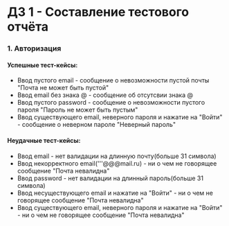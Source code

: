 # ДЗ 1 - Составление тестового отчёта

### 1. Авторизация

#### Успешные тест-кейсы:
+ Ввод пустого email  - сообщение о невозможности пустой почты "Почта не может быть пустой"
+ Ввод email без знака @ - сообщение об отсутсвии знака @
+ Ввод пустого password  - сообщение о невозможности пустого пароля "Пароль не может быть пустым"
+ Ввод существующего email, неверного пароля и нажатие на "Войти" - сообщение о неверном пароле "Неверный пароль"

#### Неудачные тест-кейсы:
- Ввод email - нет валидации на длинную почту(больше 31 символа)
- Ввод некорректного email('''@@@mail.ru) - ни о чем не говорящее сообщение "Почта невалидна"
- Ввод password - нет валидации на длинный пароль(больше 31 символа)
- Ввод несуществующего email и нажатие на "Войти" - ни о чем не говорящее сообщение "Почта невалидна"
- Ввод существующего email, неверного пароля и нажатие на "Войти" - ни о чем не говорящее сообщение "Почта невалидна"
